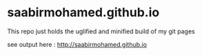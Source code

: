# saabirmohamed.github.io
This repo just holds the uglified and minified build of my git pages

see output here :
http://saabirmohamed.github.io 


